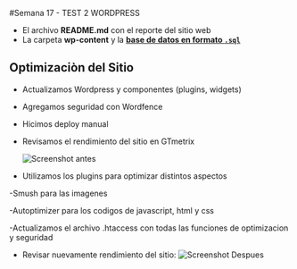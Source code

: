 #Semana 17 - TEST 2 WORDPRESS

  - El archivo **README.md** con el reporte del sitio web
  - La carpeta **wp-content** y la **[base de datos en formato `.sql`](https://ame.freshwork.cl)**





## Optimizaciòn del Sitio

- Actualizamos Wordpress y componentes (plugins, widgets)

- Agregamos seguridad con Wordfence

- Hicimos deploy manual

- Revisamos el rendimiento del sitio en GTmetrix

  ![Screenshot antes]()


- Utilizamos los plugins para optimizar distintos aspectos

-Smush para las imagenes

-Autoptimizer para los codigos de javascript, html y css

-Actualizamos el archivo .htaccess con todas las funciones de optimizacion y seguridad


- Revisar nuevamente rendimiento del sitio:
  ![Screenshot Despues]()
